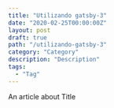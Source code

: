 ```yaml
---
title: "Utilizando gatsby-3"
date: "2020-02-25T00:00:00Z"
layout: post
draft: true
path: "/utilizando-gatsby-3"
category: "Category"
description: "Description"
tags:
  - "Tag"
---
```


An article about Title
